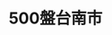 ---
title: "500盤台南市"
description: "收錄台南市500盤美食，帶你發現台灣在地美味。"
keywords:
  - 台灣美食
  - 台南市美食
  - 美食精選
  - 500盤
custom_css: "/css/events/dishes500/dishes.css"
type: "dishes500"
layout: "filter"
datePublished: "2025-06-21"
dateModified: "2025-06-21"
year: "y2024" 
city: "台南市"
---